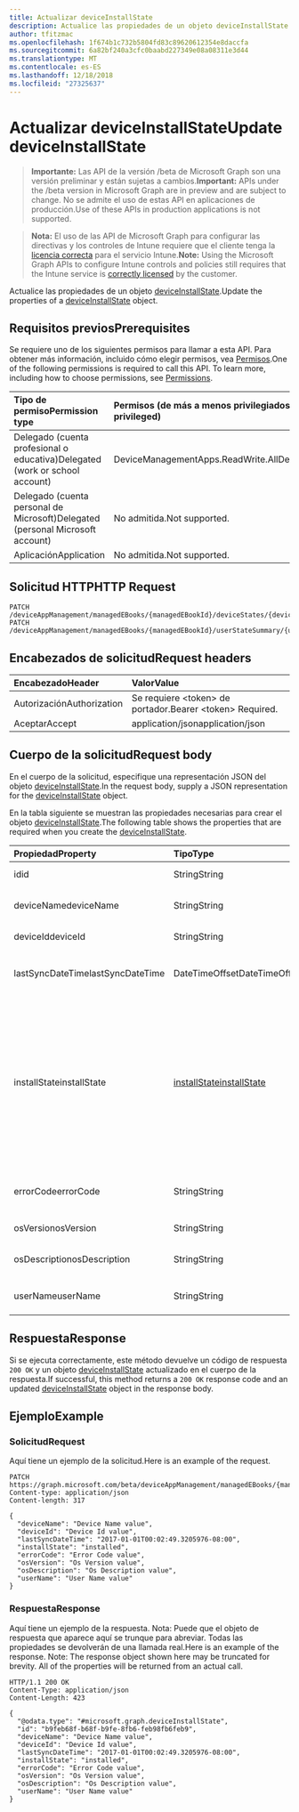 ```yaml
---
title: Actualizar deviceInstallState
description: Actualice las propiedades de un objeto deviceInstallState.
author: tfitzmac
ms.openlocfilehash: 1f674b1c732b5804fd83c89620612354e8daccfa
ms.sourcegitcommit: 6a82bf240a3cfc0baabd227349e08a08311e3d44
ms.translationtype: MT
ms.contentlocale: es-ES
ms.lasthandoff: 12/18/2018
ms.locfileid: "27325637"
---
```

# <a name="update-deviceinstallstate"></a><span data-ttu-id="fbdd8-103">Actualizar deviceInstallState</span><span class="sxs-lookup"><span data-stu-id="fbdd8-103">Update deviceInstallState</span></span>

> <span data-ttu-id="fbdd8-104">**Importante:** Las API de la versión /beta de Microsoft Graph son una versión preliminar y están sujetas a cambios.</span><span class="sxs-lookup"><span data-stu-id="fbdd8-104">**Important:** APIs under the /beta version in Microsoft Graph are in preview and are subject to change.</span></span> <span data-ttu-id="fbdd8-105">No se admite el uso de estas API en aplicaciones de producción.</span><span class="sxs-lookup"><span data-stu-id="fbdd8-105">Use of these APIs in production applications is not supported.</span></span>

> <span data-ttu-id="fbdd8-106">**Nota:** El uso de las API de Microsoft Graph para configurar las directivas y los controles de Intune requiere que el cliente tenga la [licencia correcta](https://go.microsoft.com/fwlink/?linkid=839381) para el servicio Intune.</span><span class="sxs-lookup"><span data-stu-id="fbdd8-106">**Note:** Using the Microsoft Graph APIs to configure Intune controls and policies still requires that the Intune service is [correctly licensed](https://go.microsoft.com/fwlink/?linkid=839381) by the customer.</span></span>

<span data-ttu-id="fbdd8-107">Actualice las propiedades de un objeto [deviceInstallState](../resources/intune-books-deviceinstallstate.md).</span><span class="sxs-lookup"><span data-stu-id="fbdd8-107">Update the properties of a [deviceInstallState](../resources/intune-books-deviceinstallstate.md) object.</span></span>
## <a name="prerequisites"></a><span data-ttu-id="fbdd8-108">Requisitos previos</span><span class="sxs-lookup"><span data-stu-id="fbdd8-108">Prerequisites</span></span>
<span data-ttu-id="fbdd8-p102">Se requiere uno de los siguientes permisos para llamar a esta API. Para obtener más información, incluido cómo elegir permisos, vea [Permisos](/graph/permissions-reference).</span><span class="sxs-lookup"><span data-stu-id="fbdd8-p102">One of the following permissions is required to call this API. To learn more, including how to choose permissions, see [Permissions](/graph/permissions-reference).</span></span>

|<span data-ttu-id="fbdd8-111">Tipo de permiso</span><span class="sxs-lookup"><span data-stu-id="fbdd8-111">Permission type</span></span>|<span data-ttu-id="fbdd8-112">Permisos (de más a menos privilegiados)</span><span class="sxs-lookup"><span data-stu-id="fbdd8-112">Permissions (from most to least privileged)</span></span>|
|:---|:---|
|<span data-ttu-id="fbdd8-113">Delegado (cuenta profesional o educativa)</span><span class="sxs-lookup"><span data-stu-id="fbdd8-113">Delegated (work or school account)</span></span>|<span data-ttu-id="fbdd8-114">DeviceManagementApps.ReadWrite.All</span><span class="sxs-lookup"><span data-stu-id="fbdd8-114">DeviceManagementApps.ReadWrite.All</span></span>|
|<span data-ttu-id="fbdd8-115">Delegado (cuenta personal de Microsoft)</span><span class="sxs-lookup"><span data-stu-id="fbdd8-115">Delegated (personal Microsoft account)</span></span>|<span data-ttu-id="fbdd8-116">No admitida.</span><span class="sxs-lookup"><span data-stu-id="fbdd8-116">Not supported.</span></span>|
|<span data-ttu-id="fbdd8-117">Aplicación</span><span class="sxs-lookup"><span data-stu-id="fbdd8-117">Application</span></span>|<span data-ttu-id="fbdd8-118">No admitida.</span><span class="sxs-lookup"><span data-stu-id="fbdd8-118">Not supported.</span></span>|

## <a name="http-request"></a><span data-ttu-id="fbdd8-119">Solicitud HTTP</span><span class="sxs-lookup"><span data-stu-id="fbdd8-119">HTTP Request</span></span>
<!-- {
  "blockType": "ignored"
}
-->
``` http
PATCH /deviceAppManagement/managedEBooks/{managedEBookId}/deviceStates/{deviceInstallStateId}
PATCH /deviceAppManagement/managedEBooks/{managedEBookId}/userStateSummary/{userInstallStateSummaryId}/deviceStates/{deviceInstallStateId}
```

## <a name="request-headers"></a><span data-ttu-id="fbdd8-120">Encabezados de solicitud</span><span class="sxs-lookup"><span data-stu-id="fbdd8-120">Request headers</span></span>
|<span data-ttu-id="fbdd8-121">Encabezado</span><span class="sxs-lookup"><span data-stu-id="fbdd8-121">Header</span></span>|<span data-ttu-id="fbdd8-122">Valor</span><span class="sxs-lookup"><span data-stu-id="fbdd8-122">Value</span></span>|
|:---|:---|
|<span data-ttu-id="fbdd8-123">Autorización</span><span class="sxs-lookup"><span data-stu-id="fbdd8-123">Authorization</span></span>|<span data-ttu-id="fbdd8-124">Se requiere &lt;token&gt; de portador.</span><span class="sxs-lookup"><span data-stu-id="fbdd8-124">Bearer &lt;token&gt; Required.</span></span>|
|<span data-ttu-id="fbdd8-125">Aceptar</span><span class="sxs-lookup"><span data-stu-id="fbdd8-125">Accept</span></span>|<span data-ttu-id="fbdd8-126">application/json</span><span class="sxs-lookup"><span data-stu-id="fbdd8-126">application/json</span></span>|

## <a name="request-body"></a><span data-ttu-id="fbdd8-127">Cuerpo de la solicitud</span><span class="sxs-lookup"><span data-stu-id="fbdd8-127">Request body</span></span>
<span data-ttu-id="fbdd8-128">En el cuerpo de la solicitud, especifique una representación JSON del objeto [deviceInstallState](../resources/intune-books-deviceinstallstate.md).</span><span class="sxs-lookup"><span data-stu-id="fbdd8-128">In the request body, supply a JSON representation for the [deviceInstallState](../resources/intune-books-deviceinstallstate.md) object.</span></span>

<span data-ttu-id="fbdd8-129">En la tabla siguiente se muestran las propiedades necesarias para crear el objeto [deviceInstallState](../resources/intune-books-deviceinstallstate.md).</span><span class="sxs-lookup"><span data-stu-id="fbdd8-129">The following table shows the properties that are required when you create the [deviceInstallState](../resources/intune-books-deviceinstallstate.md).</span></span>

|<span data-ttu-id="fbdd8-130">Propiedad</span><span class="sxs-lookup"><span data-stu-id="fbdd8-130">Property</span></span>|<span data-ttu-id="fbdd8-131">Tipo</span><span class="sxs-lookup"><span data-stu-id="fbdd8-131">Type</span></span>|<span data-ttu-id="fbdd8-132">Descripción</span><span class="sxs-lookup"><span data-stu-id="fbdd8-132">Description</span></span>|
|:---|:---|:---|
|<span data-ttu-id="fbdd8-133">id</span><span class="sxs-lookup"><span data-stu-id="fbdd8-133">id</span></span>|<span data-ttu-id="fbdd8-134">String</span><span class="sxs-lookup"><span data-stu-id="fbdd8-134">String</span></span>|<span data-ttu-id="fbdd8-135">Clave de la entidad.</span><span class="sxs-lookup"><span data-stu-id="fbdd8-135">Key of the entity.</span></span>|
|<span data-ttu-id="fbdd8-136">deviceName</span><span class="sxs-lookup"><span data-stu-id="fbdd8-136">deviceName</span></span>|<span data-ttu-id="fbdd8-137">String</span><span class="sxs-lookup"><span data-stu-id="fbdd8-137">String</span></span>|<span data-ttu-id="fbdd8-138">Nombre del dispositivo.</span><span class="sxs-lookup"><span data-stu-id="fbdd8-138">Device name.</span></span>|
|<span data-ttu-id="fbdd8-139">deviceId</span><span class="sxs-lookup"><span data-stu-id="fbdd8-139">deviceId</span></span>|<span data-ttu-id="fbdd8-140">String</span><span class="sxs-lookup"><span data-stu-id="fbdd8-140">String</span></span>|<span data-ttu-id="fbdd8-141">Id. del dispositivo</span><span class="sxs-lookup"><span data-stu-id="fbdd8-141">Device Id.</span></span>|
|<span data-ttu-id="fbdd8-142">lastSyncDateTime</span><span class="sxs-lookup"><span data-stu-id="fbdd8-142">lastSyncDateTime</span></span>|<span data-ttu-id="fbdd8-143">DateTimeOffset</span><span class="sxs-lookup"><span data-stu-id="fbdd8-143">DateTimeOffset</span></span>|<span data-ttu-id="fbdd8-144">Fecha y hora de la última sincronización.</span><span class="sxs-lookup"><span data-stu-id="fbdd8-144">Last sync date and time.</span></span>|
|<span data-ttu-id="fbdd8-145">installState</span><span class="sxs-lookup"><span data-stu-id="fbdd8-145">installState</span></span>|[<span data-ttu-id="fbdd8-146">installState</span><span class="sxs-lookup"><span data-stu-id="fbdd8-146">installState</span></span>](../resources/intune-books-installstate.md)|<span data-ttu-id="fbdd8-147">El estado de instalación del libro electrónico.</span><span class="sxs-lookup"><span data-stu-id="fbdd8-147">The install state of the eBook.</span></span> <span data-ttu-id="fbdd8-148">Los valores posibles son: `notApplicable`, `installed`, `failed`, `notInstalled`, `uninstallFailed` y `unknown`.</span><span class="sxs-lookup"><span data-stu-id="fbdd8-148">Possible values are: `notApplicable`, `installed`, `failed`, `notInstalled`, `uninstallFailed`, `unknown`.</span></span>|
|<span data-ttu-id="fbdd8-149">errorCode</span><span class="sxs-lookup"><span data-stu-id="fbdd8-149">errorCode</span></span>|<span data-ttu-id="fbdd8-150">String</span><span class="sxs-lookup"><span data-stu-id="fbdd8-150">String</span></span>|<span data-ttu-id="fbdd8-151">El código de error si hay errores de instalación.</span><span class="sxs-lookup"><span data-stu-id="fbdd8-151">The error code for install failures.</span></span>|
|<span data-ttu-id="fbdd8-152">osVersion</span><span class="sxs-lookup"><span data-stu-id="fbdd8-152">osVersion</span></span>|<span data-ttu-id="fbdd8-153">String</span><span class="sxs-lookup"><span data-stu-id="fbdd8-153">String</span></span>|<span data-ttu-id="fbdd8-154">Versión del sistema operativo.</span><span class="sxs-lookup"><span data-stu-id="fbdd8-154">OS Version.</span></span>|
|<span data-ttu-id="fbdd8-155">osDescription</span><span class="sxs-lookup"><span data-stu-id="fbdd8-155">osDescription</span></span>|<span data-ttu-id="fbdd8-156">String</span><span class="sxs-lookup"><span data-stu-id="fbdd8-156">String</span></span>|<span data-ttu-id="fbdd8-157">Descripción del sistema operativo.</span><span class="sxs-lookup"><span data-stu-id="fbdd8-157">OS Description.</span></span>|
|<span data-ttu-id="fbdd8-158">userName</span><span class="sxs-lookup"><span data-stu-id="fbdd8-158">userName</span></span>|<span data-ttu-id="fbdd8-159">String</span><span class="sxs-lookup"><span data-stu-id="fbdd8-159">String</span></span>|<span data-ttu-id="fbdd8-160">Nombre de usuario del dispositivo.</span><span class="sxs-lookup"><span data-stu-id="fbdd8-160">Device User Name.</span></span>|



## <a name="response"></a><span data-ttu-id="fbdd8-161">Respuesta</span><span class="sxs-lookup"><span data-stu-id="fbdd8-161">Response</span></span>
<span data-ttu-id="fbdd8-162">Si se ejecuta correctamente, este método devuelve un código de respuesta `200 OK` y un objeto [deviceInstallState](../resources/intune-books-deviceinstallstate.md) actualizado en el cuerpo de la respuesta.</span><span class="sxs-lookup"><span data-stu-id="fbdd8-162">If successful, this method returns a `200 OK` response code and an updated [deviceInstallState](../resources/intune-books-deviceinstallstate.md) object in the response body.</span></span>

## <a name="example"></a><span data-ttu-id="fbdd8-163">Ejemplo</span><span class="sxs-lookup"><span data-stu-id="fbdd8-163">Example</span></span>
### <a name="request"></a><span data-ttu-id="fbdd8-164">Solicitud</span><span class="sxs-lookup"><span data-stu-id="fbdd8-164">Request</span></span>
<span data-ttu-id="fbdd8-165">Aquí tiene un ejemplo de la solicitud.</span><span class="sxs-lookup"><span data-stu-id="fbdd8-165">Here is an example of the request.</span></span>
``` http
PATCH https://graph.microsoft.com/beta/deviceAppManagement/managedEBooks/{managedEBookId}/deviceStates/{deviceInstallStateId}
Content-type: application/json
Content-length: 317

{
  "deviceName": "Device Name value",
  "deviceId": "Device Id value",
  "lastSyncDateTime": "2017-01-01T00:02:49.3205976-08:00",
  "installState": "installed",
  "errorCode": "Error Code value",
  "osVersion": "Os Version value",
  "osDescription": "Os Description value",
  "userName": "User Name value"
}
```

### <a name="response"></a><span data-ttu-id="fbdd8-166">Respuesta</span><span class="sxs-lookup"><span data-stu-id="fbdd8-166">Response</span></span>
<span data-ttu-id="fbdd8-p104">Aquí tiene un ejemplo de la respuesta. Nota: Puede que el objeto de respuesta que aparece aquí se trunque para abreviar. Todas las propiedades se devolverán de una llamada real.</span><span class="sxs-lookup"><span data-stu-id="fbdd8-p104">Here is an example of the response. Note: The response object shown here may be truncated for brevity. All of the properties will be returned from an actual call.</span></span>
``` http
HTTP/1.1 200 OK
Content-Type: application/json
Content-Length: 423

{
  "@odata.type": "#microsoft.graph.deviceInstallState",
  "id": "b9feb68f-b68f-b9fe-8fb6-feb98fb6feb9",
  "deviceName": "Device Name value",
  "deviceId": "Device Id value",
  "lastSyncDateTime": "2017-01-01T00:02:49.3205976-08:00",
  "installState": "installed",
  "errorCode": "Error Code value",
  "osVersion": "Os Version value",
  "osDescription": "Os Description value",
  "userName": "User Name value"
}
```





